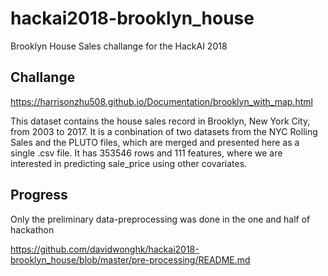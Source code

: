 # hackai2018-brooklyn_house
Brooklyn House Sales challange for the HackAI 2018

## Challange
https://harrisonzhu508.github.io/Documentation/brooklyn_with_map.html

This dataset contains the house sales record in Brooklyn, New York City, from 2003 to 2017. It is a conbination of two datasets from the NYC Rolling Sales and the PLUTO files, which are merged and presented here as a single .csv file. It has 353546 rows and 111 features, where we are interested in predicting sale_price using other covariates.



## Progress
Only the preliminary data-preprocessing was done in the one and half of hackathon

https://github.com/davidwonghk/hackai2018-brooklyn_house/blob/master/pre-processing/README.md

